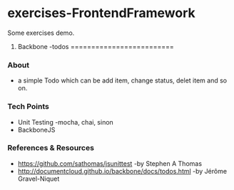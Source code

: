 exercises-FrontendFramework
===========================

Some exercises demo.


1. Backbone -todos
=========================

### About
- a simple Todo which can be add item, change status, delet item and so on.


### Tech Points
- Unit Testing -mocha, chai, sinon
- BackboneJS

### References & Resources
- https://github.com/sathomas/jsunittest -by Stephen A Thomas
- http://documentcloud.github.io/backbone/docs/todos.html -by Jérôme Gravel-Niquet
